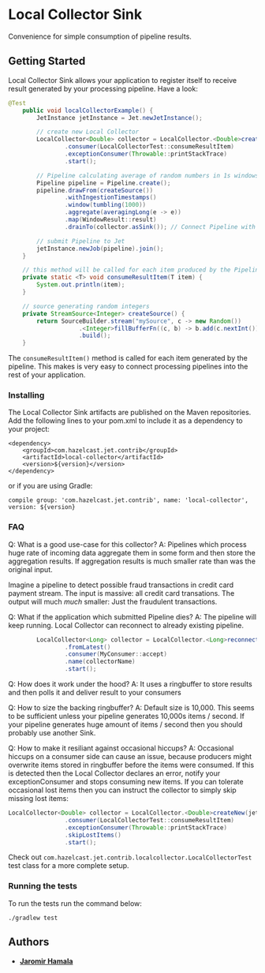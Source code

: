 # Local Collector Sink

Convenience for simple consumption of pipeline results.

## Getting Started

Local Collector Sink allows your application to register itself to receive result generated by your processing pipeline.
Have a look:
```java
@Test
    public void localCollectorExample() {
        JetInstance jetInstance = Jet.newJetInstance();

        // create new Local Collector
        LocalCollector<Double> collector = LocalCollector.<Double>createNew(jetInstance)
                .consumer(LocalCollectorTest::consumeResultItem)
                .exceptionConsumer(Throwable::printStackTrace)
                .start();

        // Pipeline calculating average of random numbers in 1s windows
        Pipeline pipeline = Pipeline.create();
        pipeline.drawFrom(createSource())
                .withIngestionTimestamps()
                .window(tumbling(1000))
                .aggregate(averagingLong(e -> e))
                .map(WindowResult::result)
                .drainTo(collector.asSink()); // Connect Pipeline with the Local Collector

        // submit Pipeline to Jet
        jetInstance.newJob(pipeline).join();
    }

    // this method will be called for each item produced by the Pipeline
    private static <T> void consumeResultItem(T item) {
        System.out.println(item);
    }

    // source generating random integers
    private StreamSource<Integer> createSource() {
        return SourceBuilder.stream("mySource", c -> new Random())
                    .<Integer>fillBufferFn((c, b) -> b.add(c.nextInt()))
                    .build();
    }

```  
The `consumeResultItem()` method is called for each item generated by the pipeline. 
This makes is very easy to connect processing pipelines into the rest of your application.


### Installing

The Local Collector Sink artifacts are published on the Maven repositories. 
Add the following lines to your pom.xml to include it as a dependency to your project:

```
<dependency>
    <groupId>com.hazelcast.jet.contrib</groupId>
    <artifactId>local-collector</artifactId>
    <version>${version}</version>
</dependency>
```

or if you are using Gradle: 
```
compile group: 'com.hazelcast.jet.contrib', name: 'local-collector', version: ${version}
```

### FAQ
Q: What is a good use-case for this collector? 
A: Pipelines which process huge rate of incoming data aggregate them in some form and then store
   the aggregation results. If aggregation results is much smaller rate than was the original input.
   
   Imagine a pipeline to detect possible fraud transactions in credit card payment stream. The input is massive:
   all credit card transations. The output will much *much* smaller: Just the fraudulent transactions.

Q: What if the application which submitted Pipeline dies?
A: The pipeline will keep running. Local Collector can reconnect to already existing pipeline.
```java
        LocalCollector<Long> collector = LocalCollector.<Long>reconnect(jetInstance)
                .fromLatest()
                .consumer(MyConsumer::accept)
                .name(collectorName)
                .start();
```

Q: How does it work under the hood?
A: It uses a ringbuffer to store results and then polls it and deliver result to your consumers

Q: How to size the backing ringbuffer?
A: Default size is 10,000. This seems to be sufficient unless your pipeline generates 10,000s items / second. If your
pipeline generates huge amount of items / second then you should probably use another Sink. 

Q: How to make it resiliant against occasional hiccups?
A: Occasional hiccups on a consumer side can cause an issue, because producers might overwrite items stored in ringbuffer
before the items were consumed. If this is detected then the Local Collector declares an error, notify your
exceptionConsumer and stops consuming new items. If you can tolerate occasional lost items then you can instruct the
collector to simply skip missing lost items:
```java
LocalCollector<Double> collector = LocalCollector.<Double>createNew(jetInstance)
                .consumer(LocalCollectorTest::consumeResultItem)
                .exceptionConsumer(Throwable::printStackTrace)
                .skipLostItems()
                .start();

``` 


Check out `com.hazelcast.jet.contrib.localcollector.LocalCollectorTest` test class for a more 
complete setup.

### Running the tests

To run the tests run the command below: 

```
./gradlew test
```

## Authors

* **[Jaromir Hamala](https://github.com/jerrinot)**
